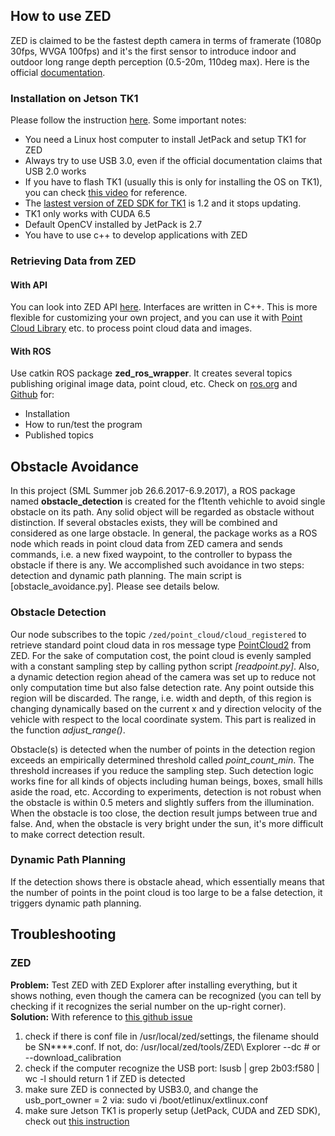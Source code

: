 ## How to use ZED
ZED is claimed to be the fastest depth camera in terms of framerate (1080p 30fps, WVGA 100fps) and it's the first sensor
to introduce indoor and outdoor long range depth perception (0.5-20m, 110deg max).
Here is the official [documentation](https://www.stereolabs.com/documentation/overview/getting-started/introduction.html).

### Installation on Jetson TK1
Please follow the instruction [here](https://www.stereolabs.com/blog/index.php/2015/09/24/getting-started-with-jetson-tk1-and-zed/).
Some important notes:
- You need a Linux host computer to install JetPack and setup TK1 for ZED
- Always try to use USB 3.0, even if the official documentation claims that USB 2.0 works
- If you have to flash TK1 (usually this is only for installing the OS on TK1), you can check [this video](https://devtalk.nvidia.com/default/topic/1001763/jetson-tx2/error-jetpack-must-be-run-on-x86_64-host-platform-detected-aarch64-platform-/) for reference.
- The [lastest version of ZED SDK for TK1](https://www.stereolabs.com/developers/release/1.2/) is 1.2 and it stops updating.
- TK1 only works with CUDA 6.5
- Default OpenCV installed by JetPack is 2.7
- You have to use c++ to develop applications with ZED

### Retrieving Data from ZED
#### With API
You can look into ZED API [here](https://www.stereolabs.com/developers/documentation/API/index.html). Interfaces are written in C++. This is more flexible for customizing your own project, and you can use it with [Point Cloud Library](http://pointclouds.org/) etc. to process point cloud data and images.
#### With ROS
Use catkin ROS package **zed_ros_wrapper**. It creates several topics publishing original image data, point cloud, etc. Check on [ros.org](http://wiki.ros.org/zed-ros-wrapper) and [Github](https://github.com/stereolabs/zed-ros-wrapper) for:
* Installation
* How to run/test the program
* Published topics

## Obstacle Avoidance
In this project (SML Summer job 26.6.2017-6.9.2017), a ROS package named **obstacle_detection** is created for the f1tenth vehichle to avoid single obstacle on its path. Any solid object will be regarded as obstacle without distinction. If several obstacles exists, they will be combined and considered as one large obstacle. In general, the package works as a ROS node which reads in point cloud data from ZED camera and sends commands, i.e. a new fixed waypoint, to the controller to bypass the obstacle if there is any. We accomplished such avoidance in two steps: detection and dynamic path planning. The main script is [obstacle_avoidance.py]. Please see details below.
### Obstacle Detection
Our node subscribes to the topic `/zed/point_cloud/cloud_registered` to retrieve standard point cloud data in ros message type [PointCloud2](http://docs.ros.org/api/sensor_msgs/html/msg/PointCloud2.html) from ZED. For the sake of computation cost, the point cloud is evenly sampled with a constant sampling step by calling python script *[readpoint.py]*. Also, a dynamic detection region ahead of the camera was set up to reduce not only computation time but also false detection rate. Any point outside this region will be discarded. The range, i.e. width and depth, of this region is changing dynamically based on the current x and y direction velocity of the vehicle with respect to the local coordinate system. This part is realized in the function *adjust_range()*.

Obstacle(s) is detected when the number of points in the detection region exceeds an empirically determined threshold called *point_count_min*. The threshold increases if you reduce the sampling step. Such detection logic works fine for all kinds of objects including human beings, boxes, small hills aside the road, etc. According to experiments, detection is not robust when the obstacle is within 0.5 meters and slightly suffers from the illumination. When the obstacle is too close, the dection result jumps between true and false. And, when the obstacle is very bright under the sun, it's more difficult to make correct detection result.
### Dynamic Path Planning
If the detection shows there is obstacle ahead, which essentially means that the number of points in the point cloud is too large to be a false detection, it triggers dynamic path planning.

## Troubleshooting
### ZED
**Problem:** Test ZED with ZED Explorer after installing everything, but it shows nothing, even though the camera can be recognized (you can tell by checking if it recognizes the serial number on the up-right corner).
**Solution:**
With reference to [this github issue](https://github.com/stereolabs/zed-ros-wrapper/issues/28)
   1. check if there is conf file in /usr/local/zed/settings, the filename should be SN\*\*\*\*.conf. If not, do:
/usr/local/zed/tools/ZED\ Explorer --dc # or --download_calibration
   2. check if the computer recognize the USB port:
lsusb | grep 2b03:f580 | wc -l
should return 1 if ZED is detected
   3. make sure ZED is connected by USB3.0, and change the usb_port_owner = 2 via:
sudo vi /boot/etlinux/extlinux.conf
   4. make sure Jetson TK1 is properly setup (JetPack, CUDA and ZED SDK), check out [this instruction](
https://www.stereolabs.com/blog/index.php/2015/09/24/getting-started-with-jetson-tk1-and-zed/)
